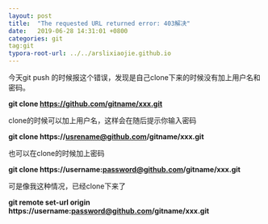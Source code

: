 ```yaml
---
layout: post
title:  "The requested URL returned error: 403解决"
date:   2019-06-28 14:31:01 +0800
categories: git
tag:git
typora-root-url: ../../arslixiaojie.github.io
---
```


今天git push 的时候报这个错误，发现是自己clone下来的时候没有加上用户名和密码。

**git clone https://github.com/gitname/xxx.git**

clone的时候可以加上用户名，这样会在随后提示你输入密码

**git clone https://usrename@github.com/gitname/xxx.git**

也可以在clone的时候加上密码

**git clone https://username:password@github.com/gitname/xxx.git**



可是像我这种情况，已经clone下来了

**git remote set-url origin https://username:password@github.com/gitname/xxx.git**

